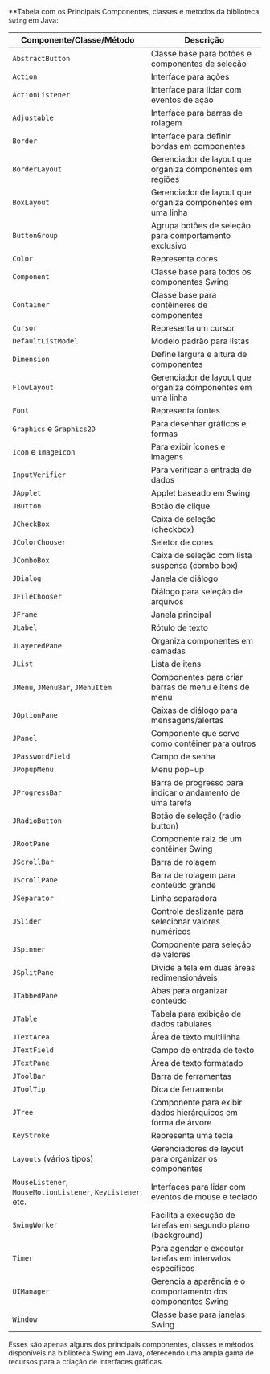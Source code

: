 **Tabela com os Principais Componentes, classes e métodos da biblioteca `Swing` em Java:

| Componente/Classe/Método     | Descrição                                                    |
|------------------------------|--------------------------------------------------------------|
| `AbstractButton`             | Classe base para botões e componentes de seleção              |
| `Action`                     | Interface para ações                                          |
| `ActionListener`             | Interface para lidar com eventos de ação                      |
| `Adjustable`                 | Interface para barras de rolagem                              |
| `Border`                     | Interface para definir bordas em componentes                  |
| `BorderLayout`               | Gerenciador de layout que organiza componentes em regiões     |
| `BoxLayout`                  | Gerenciador de layout que organiza componentes em uma linha   |
| `ButtonGroup`                | Agrupa botões de seleção para comportamento exclusivo         |
| `Color`                      | Representa cores                                               |
| `Component`                  | Classe base para todos os componentes Swing                   |
| `Container`                  | Classe base para contêineres de componentes                   |
| `Cursor`                     | Representa um cursor                                           |
| `DefaultListModel`           | Modelo padrão para listas                                     |
| `Dimension`                  | Define largura e altura de componentes                         |
| `FlowLayout`                 | Gerenciador de layout que organiza componentes em uma linha   |
| `Font`                       | Representa fontes                                             |
| `Graphics` e `Graphics2D`    | Para desenhar gráficos e formas                               |
| `Icon` e `ImageIcon`         | Para exibir ícones e imagens                                  |
| `InputVerifier`              | Para verificar a entrada de dados                             |
| `JApplet`                    | Applet baseado em Swing                                       |
| `JButton`                    | Botão de clique                                               |
| `JCheckBox`                  | Caixa de seleção (checkbox)                                   |
| `JColorChooser`              | Seletor de cores                                              |
| `JComboBox`                  | Caixa de seleção com lista suspensa (combo box)                |
| `JDialog`                    | Janela de diálogo                                             |
| `JFileChooser`               | Diálogo para seleção de arquivos                              |
| `JFrame`                     | Janela principal                                              |
| `JLabel`                     | Rótulo de texto                                               |
| `JLayeredPane`               | Organiza componentes em camadas                               |
| `JList`                      | Lista de itens                                                |
| `JMenu`, `JMenuBar`, `JMenuItem` | Componentes para criar barras de menu e itens de menu      |
| `JOptionPane`                | Caixas de diálogo para mensagens/alertas                      |
| `JPanel`                     | Componente que serve como contêiner para outros               |
| `JPasswordField`             | Campo de senha                                                |
| `JPopupMenu`                 | Menu pop-up                                                   |
| `JProgressBar`               | Barra de progresso para indicar o andamento de uma tarefa     |
| `JRadioButton`               | Botão de seleção (radio button)                               |
| `JRootPane`                  | Componente raiz de um contêiner Swing                         |
| `JScrollBar`                 | Barra de rolagem                                              |
| `JScrollPane`                | Barra de rolagem para conteúdo grande                         |
| `JSeparator`                 | Linha separadora                                              |
| `JSlider`                    | Controle deslizante para selecionar valores numéricos          |
| `JSpinner`                   | Componente para seleção de valores                            |
| `JSplitPane`                 | Divide a tela em duas áreas redimensionáveis                  |
| `JTabbedPane`                | Abas para organizar conteúdo                                  |
| `JTable`                     | Tabela para exibição de dados tabulares                       |
| `JTextArea`                  | Área de texto multilinha                                      |
| `JTextField`                 | Campo de entrada de texto                                     |
| `JTextPane`                  | Área de texto formatado                                       |
| `JToolBar`                   | Barra de ferramentas                                          |
| `JToolTip`                   | Dica de ferramenta                                            |
| `JTree`                      | Componente para exibir dados hierárquicos em forma de árvore  |
| `KeyStroke`                  | Representa uma tecla                                          |
| `Layouts` (vários tipos)     | Gerenciadores de layout para organizar os componentes          |
| `MouseListener`, `MouseMotionListener`, `KeyListener`, etc. | Interfaces para lidar com eventos de mouse e teclado   |
| `SwingWorker`                | Facilita a execução de tarefas em segundo plano (background)   |
| `Timer`                      | Para agendar e executar tarefas em intervalos específicos     |
| `UIManager`                  | Gerencia a aparência e o comportamento dos componentes Swing   |
| `Window`                     | Classe base para janelas Swing                                 |

Esses são apenas alguns dos principais componentes, classes e métodos disponíveis na biblioteca Swing em Java, oferecendo uma ampla gama de recursos para a criação de interfaces gráficas.